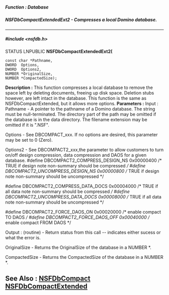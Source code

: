 ##### Function : Database
##### NSFDbCompactExtendedExt2 - Compresses a local Domino database.
---
##### #include <nsfdb.h>
STATUS LNPUBLIC **NSFDbCompactExtendedExt2(**

	const char *Pathname,
	DWORD  Options,
	DWORD  Options2,
	NUMBER *OriginalSize,
	NUMBER *CompactedSize);
**Description :**
This function compresses a local database  to remove the space left by deleting 
documents, freeing up disk space.  Deletion stubs however, are left intact in 
the database.  This function is the same as NSFDbCompactExtended, but it allows 
more options.
**Parameters :**
Input :
Pathname  -  A pointer to the pathname of a Domino database.  The string must be null-terminated.  The directory part of the path may be omitted if the database is in the data directory.  The filename extension may be omitted if it is ".NSF".

Options  -  See DBCOMPACT_xxx.  If no options are desired, this parameter may be set to 0 (Zero).

Options2  -  See DBCOMPACT2_xxx,the parameter to allow customers to turn on/off design compression, data compression and DAOS for a given database.
#define DBCOMPACT2_COMPRESS_DESIGN_NS	0x00000400	/* TRUE if design note non-summary should be compressed */
#define DBCOMPACT2_UNCOMPRESS_DESIGN_NS	0x00000800	/* TRUE if design note non-summary should be uncompressed */

#define DBCOMPACT2_COMPRESS_DATA_DOCS	0x00004000	/* TRUE if all data note non-summary should be compressed */
#define DBCOMPACT2_UNCOMPRESS_DATA_DOCS	0x00008000	/* TRUE if all data note non-summary should be uncompressed */

#define DBCOMPACT2_FORCE_DAOS_ON		0x00020000	/* enable compact TO DAOS */
#define DBCOMPACT2_FORCE_DAOS_OFF		0x00040000	/* enable compact FROM DAOS */


Output :
(routine)  -  Return status from this call -- indicates either sucess or what the error is.


OriginalSize  -  Returns the OriginalSize of the database in a NUMBER *.

CompactedSize  -  Returns the CompactedSize of the database in a NUMBER *.

**See Also :**
[NSFDbCompact](D:/md_files/NSFDbCompact.md)
[NSFDbCompactExtended](D:/md_files/NSFDbCompactExtended.md)
---
